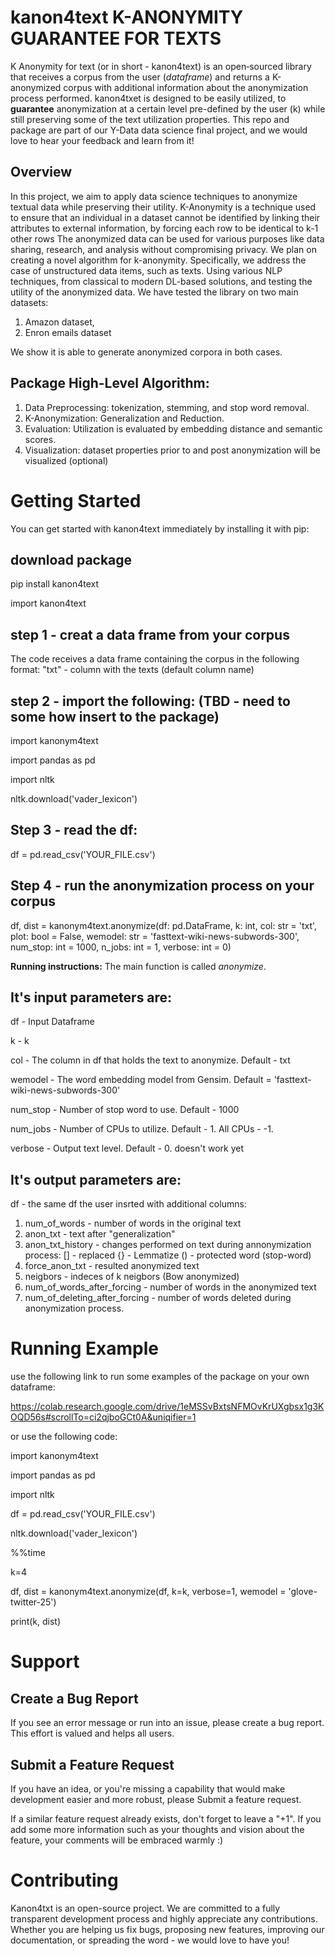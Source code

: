 # kanon4text K-ANONYMITY GUARANTEE FOR TEXTS



K Anonymity for text (or in short - kanon4text) is an open‑sourced library that receives a corpus from the user (*dataframe*) and returns a K-anonymized corpus with additional information about the anonymization process performed.
kanon4txet is designed to be easily utilized, to **guarantee** anonymization at a certain level pre-defined by the user (k) while still preserving some of the text utilization properties. 
This repo and package are part of our Y-Data data science final project, and we would love to hear your feedback and learn from it!

## Overview
In this project, we aim to apply data science techniques to anonymize textual data while preserving their utility. K-Anonymity is a technique used to ensure that an individual in a dataset cannot be identified by linking their attributes to external information, by forcing each row to be identical to k-1 other rows The anonymized data can be used for various purposes like data sharing, research, and analysis without compromising privacy. We plan on creating a novel algorithm for k-anonymity. Specifically, we address the case of unstructured data items, such as texts. Using various NLP techniques, from classical to modern DL-based solutions, and testing the utility of the anonymized data.
We have tested the library on two main datasets:
1) Amazon dataset,
2) Enron emails dataset

We show it is able to generate anonymized corpora in both cases.

## Package High-Level Algorithm:

1) Data Preprocessing: tokenization, stemming, and stop word removal.
2) K-Anonymization: Generalization and Reduction.
3) Evaluation: Utilization is evaluated by embedding distance and semantic scores.
4) Visualization: dataset properties prior to and post anonymization will be visualized (optional)




# Getting Started
You can get started with kanon4text immediately by installing it with pip:

## download package

pip install kanon4text

import kanon4text

## step 1 - creat a data frame from your corpus
The code receives a data frame containing the corpus in the following format:
"txt" - column with the texts (default column name)

## step 2 - import the following: (TBD - need to some how insert to the package)

import kanonym4text

import pandas as pd

import nltk

nltk.download('vader_lexicon')

## Step 3 - read the df:

df = pd.read_csv('YOUR_FILE.csv')

## Step 4 -  run the anonymization process on your corpus

df, dist = kanonym4text.anonymize(df: pd.DataFrame, k: int, col: str = 'txt', plot: bool = False,
              wemodel: str = 'fasttext-wiki-news-subwords-300',
              num_stop: int = 1000, n_jobs: int = 1, verbose: int = 0)

**Running instructions:**
The main function is called *anonymize*. 

It's input parameters are:
---------------------------

df - Input Dataframe

k - k

col - The column in df that holds the text to anonymize. Default - txt

wemodel - The word embedding model from Gensim. Default = 'fasttext-wiki-news-subwords-300'

num_stop - Number of stop word to use. Default - 1000

num_jobs - Number of CPUs to utilize. Default - 1. All CPUs - -1.

verbose - Output text level. Default - 0. doesn't work yet

It's output parameters are:
---------------------------

df - the same df the user insrted with additional columns:

1. num_of_words - number of words in the original text
2. anon_txt - text after "generalization"
3. anon_txt_history - changes performed on text during annonymization process:
    [] - replaced
    {} - Lemmatize
    () - protected word (stop-word)
4. force_anon_txt - resulted anonymized text
5. neigbors - indeces of k neigbors (Bow anonymized)
6. num_of_words_after_forcing - number of words in the anonymized text
7. num_of_deleting_after_forcing - number of words deleted during anonymization process.

# Running Example

use the following link to run some examples of the package on your own dataframe:

https://colab.research.google.com/drive/1eMSSvBxtsNFMOvKrUXgbsx1g3KOQD56s#scrollTo=ci2qjboGCt0A&uniqifier=1

or use the following code:

import kanonym4text

import pandas as pd

import nltk

df = pd.read_csv('YOUR_FILE.csv')

nltk.download('vader_lexicon')



%%time

k=4

df, dist = kanonym4text.anonymize(df, k=k, verbose=1, wemodel = 'glove-twitter-25')

print(k, dist)



# Support

## Create a Bug Report
If you see an error message or run into an issue, please create a bug report. This effort is valued and helps all users.

## Submit a Feature Request
If you have an idea, or you're missing a capability that would make development easier and more robust, please Submit a feature request.

If a similar feature request already exists, don't forget to leave a "+1". If you add some more information such as your thoughts and vision about the feature, your comments will be embraced warmly :)

# Contributing

Kanon4txt is an open-source project. We are committed to a fully transparent development process and highly appreciate any contributions. Whether you are helping us fix bugs, proposing new features, improving our documentation, or spreading the word - we would love to have you!




